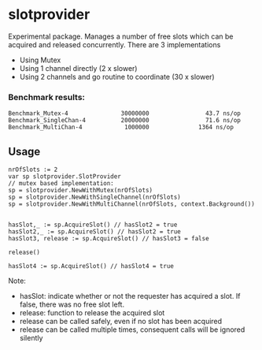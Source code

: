 # slotprovider

Experimental package.
Manages a number of free slots which can be acquired and released concurrently.
There are 3 implementations
 - Using Mutex
 - Using 1 channel directly (2 x slower)
 - Using 2 channels and go routine to coordinate (30 x slower)

### Benchmark results:
```
Benchmark_Mutex-4               30000000                43.7 ns/op
Benchmark_SingleChan-4          20000000                71.6 ns/op
Benchmark_MultiChan-4            1000000              1364 ns/op
```

## Usage

```
nrOfSlots := 2
var sp slotprovider.SlotProvider
// mutex based implementation:
sp = slotprovider.NewWithMutex(nrOfSlots)
sp = slotprovider.NewWithSingleChannel(nrOfSlots)
sp = slotprovider.NewWithMultiChannel(nrOfSlots, context.Background())


hasSlot,_ := sp.AcquireSlot() // hasSlot2 = true
hasSlot2,_ := sp.AcquireSlot() // hasSlot2 = true
hasSlot3, release := sp.AcquireSlot() // hasSlot3 = false

release()

hasSlot4 := sp.AcquireSlot() // hasSlot4 = true
```
Note:
- hasSlot: indicate whether or not the requester has acquired a slot. If false, there was no free slot left.
- release: function to release the acquired slot
 - release can be called safely, even if no slot has been acquired
 - release can be called multiple times, consequent calls will be ignored silently

